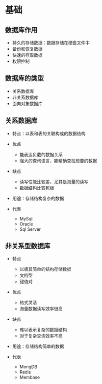 # 基础

## 数据库作用

+ 持久的存储数据：数据存储在硬盘文件中
+ 备份和恢复数据
+ 快速的存取数据
+ 权限控制

## 数据库的类型

+ 关系数据库
+ 非关系数据库
+ 面向对象数据库

## 关系数据库

+ 特点：以表和表的关联构成的数据结构

+ 优点

  + 能表达负载的数据关系
  + 强大的查询语言，能精确查找想要的数据

+ 缺点

  + 读写性能比较差，尤其是海量的读写
  + 数据结构比较死板

+ 用途：存储结构复杂的数据

+ 代表

  + MySql
  + Oracle
  + Sql Server

## 非关系型数据库

+ 特点

  + 以极其简单的结构存储数据
  + 文档型
  + 键值对

+ 优点

  + 格式灵活
  + 海量数据读写效率很高

+ 缺点

  + 难以表示复杂的数据结构
  + 对于复杂查询效率不高

+ 用途：存储结构简单的数据

+ 代表

  + MongDB
  + Redis
  + Membase

